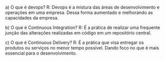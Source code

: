 a) O que é devops?
R: Devops é a mistura das áreas de desenvolvimento e operações em uma empresa. Dessa forma aumentado e melhorando as capacidades da empresa.

b) O que é Continuous Integration?
R: É a prática de realizar uma frequente junção das alterações realizadas em código em um repositório central.

c) O que é Continuous Delivery?
R: É a prática que visa entregar os produtos ou serviços no menor tempo possível. Dando foco no que é mais essencial para o desenvolvimento.
